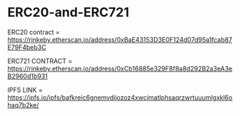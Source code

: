 # ERC20-and-ERC721

ERC20 contract = https://rinkeby.etherscan.io/address/0xBaE43153D3E0F124d07d95a1fcab87E79F4beb3C

ERC721 CONTRACT = https://rinkeby.etherscan.io/address/0xCb16885e329F8f8a8d292B2a3eA3eB2960d1b931

IPFS LINK = https://ipfs.io/ipfs/bafkreic6gnemvdijozoz4xwcjmatlphsaqrzwrtuuumlgxkl6ohaq7b2ke/
